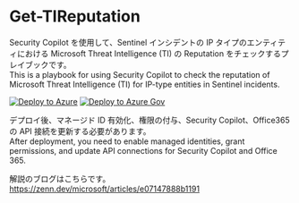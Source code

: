 # Get-TIReputation
Security Copilot を使用して、Sentinel インシデントの IP タイプのエンティティにおける Microsoft Threat Intelligence (TI) の Reputation をチェックするプレイブックです。  
This is a playbook for using Security Copilot to check the reputation of Microsoft Threat Intelligence (TI) for IP-type entities in Sentinel incidents.

[![Deploy to Azure](https://aka.ms/deploytoazurebutton)](https://portal.azure.com/#create/Microsoft.Template/uri/https%3A%2F%2Fraw.githubusercontent.com%2Fkatsato-ms%2FMicrosoft%2Fmain%2FLogic%2520Apps%2FGet-TIReputation%2Fazuredeploy.json)
[![Deploy to Azure Gov](https://aka.ms/deploytoazuregovbutton)](https://portal.azure.us/#create/Microsoft.Template/uri/https%3A%2F%2Fraw.githubusercontent.com%2Fkatsato-ms%2FMicrosoft%2Fmain%2FLogic%2520Apps%2FGet-TIReputation%2Fazuredeploy.json)
  
デプロイ後、マネージド ID 有効化、権限の付与、Security Copilot、Office365 の API 接続を更新する必要があります。  
After deployment, you need to enable managed identities, grant permissions, and update API connections for Security Copilot and Office 365.

解説のブログはこちらです。
https://zenn.dev/microsoft/articles/e07147888b1191
